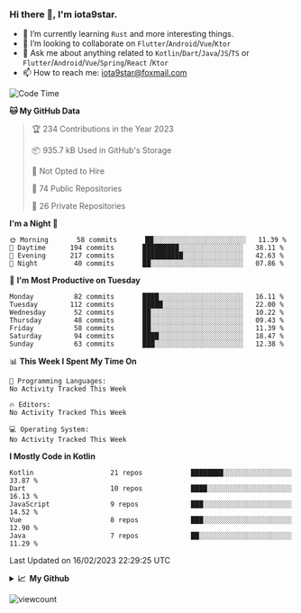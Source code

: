 ### Hi there 👋, I'm iota9star.

- 🌱 I’m currently learning `Rust` and more interesting things.
- 👯 I’m looking to collaborate on `Flutter`/`Android`/`Vue`/`Ktor`
- 💬 Ask me about anything related to `Kotlin`/`Dart`/`Java`/`JS`/`TS` or `Flutter`/`Android`/`Vue`/`Spring`/`React`
  /`Ktor`
- 📫 How to reach me: [iota9star@foxmail.com](iota9star@foxmail.com)



<!--START_SECTION:waka-->
![Code Time](http://img.shields.io/badge/Code%20Time-3%2C090%20hrs%2054%20mins-blue)

**🐱 My GitHub Data** 

> 🏆 234 Contributions in the Year 2023
 > 
> 📦 935.7 kB Used in GitHub's Storage 
 > 
> 🚫 Not Opted to Hire
 > 
> 📜 74 Public Repositories 
 > 
> 🔑 26 Private Repositories  
 > 
**I'm a Night 🦉** 

```text
🌞 Morning       58 commits       ██░░░░░░░░░░░░░░░░░░░░░░░   11.39 % 
🌆 Daytime      194 commits       █████████░░░░░░░░░░░░░░░░   38.11 % 
🌃 Evening      217 commits       ██████████░░░░░░░░░░░░░░░   42.63 % 
🌙 Night         40 commits       ██░░░░░░░░░░░░░░░░░░░░░░░   07.86 % 

```
📅 **I'm Most Productive on Tuesday** 

```text
Monday          82 commits       ████░░░░░░░░░░░░░░░░░░░░░   16.11 % 
Tuesday        112 commits       █████░░░░░░░░░░░░░░░░░░░░   22.00 % 
Wednesday       52 commits       ██░░░░░░░░░░░░░░░░░░░░░░░   10.22 % 
Thursday        48 commits       ██░░░░░░░░░░░░░░░░░░░░░░░   09.43 % 
Friday          58 commits       ██░░░░░░░░░░░░░░░░░░░░░░░   11.39 % 
Saturday        94 commits       ████░░░░░░░░░░░░░░░░░░░░░   18.47 % 
Sunday          63 commits       ███░░░░░░░░░░░░░░░░░░░░░░   12.38 % 

```


📊 **This Week I Spent My Time On** 

```text
💬 Programming Languages: 
No Activity Tracked This Week

🔥 Editors: 
No Activity Tracked This Week

💻 Operating System: 
No Activity Tracked This Week

```

**I Mostly Code in Kotlin** 

```text
Kotlin                   21 repos            ████████░░░░░░░░░░░░░░░░░   33.87 % 
Dart                     10 repos            ████░░░░░░░░░░░░░░░░░░░░░   16.13 % 
JavaScript               9 repos             ███░░░░░░░░░░░░░░░░░░░░░░   14.52 % 
Vue                      8 repos             ███░░░░░░░░░░░░░░░░░░░░░░   12.90 % 
Java                     7 repos             ██░░░░░░░░░░░░░░░░░░░░░░░   11.29 % 

```



 Last Updated on 16/02/2023 22:29:25 UTC
<!--END_SECTION:waka-->

<details>
  <summary><b>📈&nbsp;&nbsp;My Github</b></summary>
  <br>
  <img src='https://github-profile-trophy.vercel.app/?username=iota9star'>
  <img src='https://bad-apple-github-readme.vercel.app/api?show_bg=1&username=iota9star&hide_title=true'>
  <img src='http://cr-skills-chart-widget.azurewebsites.net/api/api?username=iota9star'>
</details>


![viewcount](https://count.getloli.com/get/@iota9star?theme=rule34)
